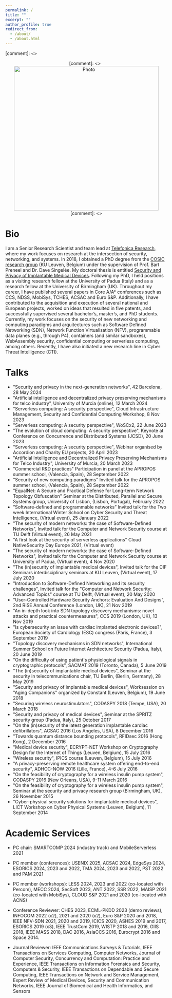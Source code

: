 ```yaml
---
permalink: /
title: ""
excerpt: ""
author_profile: true
redirect_from:
  - /about/
  - /about.html
---
```


[comment]: <> <p align="center">
[comment]: <>  <img src="https://lantaoyu.github.io/files/lantaoyu_img.jpg?raw=true" alt="Photo" style="width: 450px;"/>
[comment]: <> </p>

# Bio

I am a Senior Research Scientist and team lead at [Telefonica Research](https://www.telefonica.com/en/web/innovation/core-innovation/research), where my work focuses on research at the intersection of security, networking, and systems. In 2018, I obtained a PhD degree from the [COSIC research group](https://www.esat.kuleuven.be/cosic/) (KU Leuven, Belgium) under the supervision of Prof. Bart Preneel and Dr. Dave Singelée. My doctoral thesis is entitled [Security and Privacy of Implantable Medical Devices](https://www.esat.kuleuven.be/cosic/publications/thesis-302.pdf). Following my PhD, I held positions as a visiting research fellow at the University of Padua (Italy) and as a research fellow at the University of Birmingham (UK). Throughout my career, I have published several papers in Core A/A* conferences such as CCS, NDSS, MobiSys, TCHES, ACSAC and Euro S&P. Additionally, I have contributed to the acquisition and execution of several national and European projects, worked on ideas that resulted in five patents, and successfully supervised several bachelor’s, master’s, and PhD students. Currently, my work focuses on the security of new networking and computing paradigms and arquitectures such as Software Defined Networking (SDN), Network Function Virtualisation (NFV), programmable data planes (e.g., through P4), containers (and similar sandboxes), WebAssembly security, confidential computing or serverless computing, among others. Recently, I have also initiated a new research line in Cyber Threat Intelligence (CTI).



# Talks

* "Security and privacy in the next-generation networks", 42 Barcelona, 28 May 2024​
* "Artificial intelligence and decentralized privacy preserving mechanisms for telco industry”, University of Murcia (online), 12 March 2024
* "Serverless computing: A security perspective", Cloud Infrastructure Management, Security and Confidential Computing Workshop, 8 Nov 2023
* "Serverless computing: A security perspective", WoSCx2, 22 June 2023
* "The evolution of cloud computing: A security perspective", Keynote at Conference on Concurrence and Distributed Systems (JCSD), 20 June 2023
* "Serverless computing: A security perspective​", Webinar organised by Accordion and Charity EU projects, 20 April 2023
* "Artificial Intelligence and Decentralized Privacy Preserving Mechanisms for Telco Industry​", University of Murcia, 20 March 2023
* "Commercial R&D practices" Participation in panel at the APROPOS summer school, (Valencia, Spain), 28 September 2022
* "Security of new computing paradigms" Invited talk for the APROPOS summer school, (Valencia, Spain), 28 September 2022
* "EqualNet: A Secure and Practical Defense for Long-term Network Topology Obfuscation" Seminar at the Distributed, Parallel and Secure Systems group, University of Lisbon, (Lisbon, Portugal), February 2022
* ”Software-defined and programmable networks” Invited talk for the Two week International Winter School on Cyber Security and Threat Intelligence, (Virtual event), 25 January 2022
* "The security of modern networks: the case of Software-Defined Networks", Invited talk for the Computer and Network Security course at TU Delft (Virtual event), 26 May 2021
* "A first look at the security of serverless applications" Cloud NativeSecurity Day Europe 2021, (Virtual event)
* "The security of modern networks: the case of Software-Defined Networks", Invited talk for the Computer and Network Security course at University of Padua, (Virtual event), 4 Nov 2020
* "The (in)security of implantable medical devices", Invited talk for the CIF Seminars interdisciplinary seminars at KU Leuven, (Virtual event), 17 July 2020
* "Introduction to Software-Defined Networking and its security challenges", Invited talk for the "Computer and Network Security: Advanced Topics" course at TU Delft, (Virtual event), 20 May 2020
* "User-Controlled Hardware Security Anchors: Evaluation And Designs", 2nd RISE Annual Conference (London, UK), 21 Nov 2019
* "An in-depth look into SDN topology discovery mechanisms: novel attacks and practical countermeasures", CCS 2019 (London, UK), 13 Nov 2019
* "Is cybersecurity an issue with cardiac implanted electronic devices?", European Society of Cardiology (ESC) congress (Paris, France), 3 September 2019
* "Topology discovery mechanisms in SDN networks", International Summer School on Future Internet Architecture Security (Padua, Italy), 20 June 2019
* "On the difficulty of using patient's physiological signals in cryptographic protocols", SACMAT 2019 (Toronto, Canada), 5 June 2019
* "The (in)security of implantable medical devices", Seminar at the security in telecommunications chair, TU Berlin, (Berlin, Germany), 28 May 2019
* "Security and privacy of implantable medical devices", Worksession on "Aging Companions" organized by Constant (Leuven, Belgium), 19 June 2018
* "Securing wireless neurostimulators", CODASPY 2018 (Tempe, USA), 20 March 2018
* "Security and privacy of medical devices", Seminar at the SPRITZ security group (Padua, Italy), 25 October 2017
* "On the (in)security of the latest generation implantable cardiac defibrillators", ACSAC 2016 (Los Angeles, USA), 8 December 2016
* "Towards quantum distance bounding protocols", RFIDsec 2016 (Hong Kong), 2 December 2016
* "Medical device security", ECRYPT-NET Workshop on Cryptography Design for the Internet of Things (Leuven, Belgium), 15 July 2016
* "Wireless security", IPICS course (Leuven, Belgium), 15 July 2016
* "A privacy-preserving remote healthcare system offering end-to-end security", ADHOC-NOW 2016 (Lille, France), 4-6 July 2016
* "On the feasibility of cryptography for a wireless insulin pump system", CODASPY 2016 (New Orleans, USA), 9-11 March 2016
* "On the feasibility of cryptography for a wireless insulin pump system", Seminar at the security and privacy research group (Birmingham, UK), 26 November 2015
* "Cyber-physical security solutions for implantable medical devices", LICT Workshop on Cyber Physical Systems (Leuven, Belgium), 11 September 2014


# Academic Services
* PC chair: SMARTCOMP 2024 (industry track) and MobileServerless 2021
* PC member (conferences): USENIX 2025, ACSAC 2024, EdgeSys 2024, ESORICS 2024, 2023 and 2022, TMA 2024, 2023 and 2022, PST 2022 and PAM 2021
* PC member (workshops): LESS 2024, 2023 and 2022 (co-located with Percom), MECC 2024, SecSoft 2023, ANT 2022, SSR 2022, MAISP 2021 (co-located with MobiSys), CLOUD S&P 2021 and 2020 (co-located with ACNS)

* Conference Reviewer: CHES 2023, ECML-PKDD 2023 (demo reviews), INFOCOM 2022 (x2), 2021 and 2020 (x2), Euro S&P 2020 and 2018, IEEE NFV-SDN 2021, 2020 and 2019, ICICS 2020, ASHES 2019 and 2017, ESORICS 2019 (x3), IEEE TrustCom 2019, WISTP 2018 and 2016, GIIS 2018, IEEE MASS 2018, DAC 2016, AsiaCCS 2016, Eurocrypt 2016 and Space 2014.
* Journal Reviewer: IEEE Communications Surveys & Tutorials, IEEE Transactions on Services Computing, Computer Networks, Journal of Computer Security, Concurrency and Computation: Practice and Experience, IEEE Transactions on Information Forensics and Security, Computers & Security, IEEE Transactions on Dependable and Secure Computing, IEEE Transactions on Network and Service Management, Expert Review of Medical Devices, Security and Communication Networks, IEEE Journal of Biomedical and Health Informatics, and Sensors
